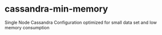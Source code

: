 # cassandra-min-memory
Single Node Cassandra Configuration optimized for small data set and low memory consumption

